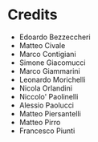 Credits
=======

* Edoardo Bezzeccheri
* Matteo Civale
* Marco Contigiani
* Simone Giacomucci
* Marco Giammarini
* Leonardo Morichelli
* Nicola Orlandini
* Niccolo' Paolinelli
* Alessio Paolucci
* Matteo Piersantelli
* Matteo Pirro
* Francesco Piunti

